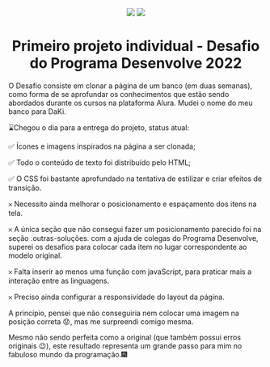 <p align='center'> <a href="https://developer.mozilla.org/pt-BR/docs/Web/HTML" target="_blank"> <img src="https://img.shields.io/badge/HTML5-E34F26?style=for-the-badge&logo=html5&logoColor=white" /></a>
 <a href="https://developer.mozilla.org/pt-BR/docs/Web/CSS" target="_blank"><img src="https://img.shields.io/badge/CSS3-1572B6?style=for-the-badge&logo=css3&logoColor=white" />  </a>
<h1 align='center'>Primeiro projeto individual - Desafio do Programa Desenvolve 2022 </h1>

O Desafio consiste em clonar a página de um banco (em duas semanas), como forma de se aprofundar os 
conhecimentos que estão sendo abordados durante os cursos na plataforma Alura. Mudei o nome do meu banco para DaKi.


⌛Chegou o dia para a entrega do projeto, status atual:

✅ Ícones e imagens inspirados na página a ser clonada;

✅ Todo o conteúdo de texto foi distribuído pelo HTML; 

✅ O CSS foi bastante aprofundado na tentativa de estilizar e criar efeitos de transição.

𐄂 Necessito ainda melhorar o posicionamento e espaçamento dos itens na tela.

𐄂 A única seção que não consegui fazer um posicionamento parecido foi na seção .outras-soluções.
com a ajuda de colegas do Programa Desenvolve, superei os desafios para colocar cada item no lugar correspondente ao modelo original.

𐄂 Falta inserir ao menos uma função com javaScript, para praticar mais a interação entre as linguagens.

𐄂 Preciso ainda configurar a responsividade do layout da página.

A princípio, pensei que não conseguiria nem colocar uma imagem na posição correta 😟, mas me surpreendi comigo mesma.

Mesmo não sendo perfeita como a original (que também possui erros originais 😉),
este resultado representa um grande passo para mim no fabuloso mundo da programação.🎆



